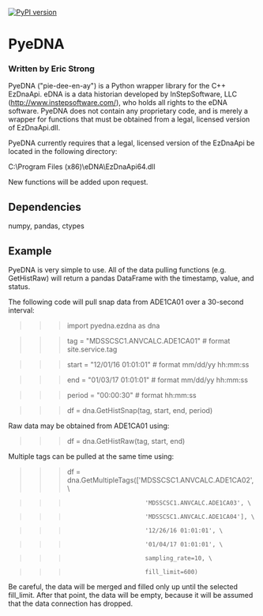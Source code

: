 [![PyPI version](https://badge.fury.io/py/pyedna.svg)](https://badge.fury.io/py/pyedna)

# PyeDNA
### Written by Eric Strong

PyeDNA ("pie-dee-en-ay") is a Python wrapper library for the C++ EzDnaApi. eDNA 
is a data historian developed by InStepSoftware, LLC (http://www.instepsoftware.com/), 
who holds all rights to the eDNA software. PyeDNA does not contain any proprietary code,
and is merely a wrapper for functions that must be obtained from a legal, licensed 
version of EzDnaApi.dll.

PyeDNA currently requires that a legal, licensed version of the EzDnaApi be 
located in the following directory:

C:\Program Files (x86)\eDNA\EzDnaApi64.dll

New functions will be added upon request.

## Dependencies
numpy, pandas, ctypes

## Example
PyeDNA is very simple to use. All of the data pulling functions (e.g. GetHistRaw)
will return a pandas DataFrame with the timestamp, value, and status.

The following code will pull snap data from ADE1CA01 over a 30-second interval:

>>> import pyedna.ezdna as dna

>>> tag = "MDSSCSC1.ANVCALC.ADE1CA01"           # format site.service.tag

>>> start = "12/01/16 01:01:01"                 # format mm/dd/yy hh:mm:ss

>>> end = "01/03/17 01:01:01"                   # format mm/dd/yy hh:mm:ss

>>> period = "00:00:30"                         # format hh:mm:ss

>>> df = dna.GetHistSnap(tag, start, end, period)

Raw data may be obtained from ADE1CA01 using:

>>> df = dna.GetHistRaw(tag, start, end)

Multiple tags can be pulled at the same time using:

>>> df = dna.GetMultipleTags(['MDSSCSC1.ANVCALC.ADE1CA02', \

>>>                           'MDSSCSC1.ANVCALC.ADE1CA03', \

>>>                           'MDSSCSC1.ANVCALC.ADE1CA04'], \

>>>                           '12/26/16 01:01:01', \

>>>                           '01/04/17 01:01:01', \ 

>>>                           sampling_rate=10, \

>>>                           fill_limit=600)


Be careful, the data will be merged and filled only up until the selected
fill_limit. After that point, the data will be empty, because it will be 
assumed that the data connection has dropped.
